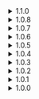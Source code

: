 <details>
<summary>1.1.0 </summary>

* 1.3.9 update.
* Added King Bob-omb boss item: Royal Crown.
* Removed separate stage spawn configs for Bob-ombs, now there is a single config where you list stages that it can spawn in by coma.
</details>
<details>
<summary>1.0.8 </summary>

* Fixed an issue with MiniMapMod dropping performance to a crawl.
</details>
<details>
<summary>1.0.7 </summary>

* Removed diorama under the stage.
	* _Some people thought it was an easter egg, its not. I just forgot to remove it from the scene after I made it._
* Added sound effect on using teleporter to leave the stage and added music exit cue on teleporter being charged, similar to vanilla stages.
* Added missing dependencies.
</details>
<details>
<summary>1.0.6 </summary>

* Added log entry for the stage.
* Fixed some localization strings.
* Added "better" diorama.
* Added elite displays for Bob-omb and King Bob-omb for SoTS elites.
</details>
<details>
<summary>1.0.5 </summary>

* SoTS update.
* Rebalanced tree drops and exposed drop chances to config.
* 1UP and Coin now have models. I would love to still have sprites but Gearbox\Unity changes made so they have a very ugly box around them.
* Removed StageAPI dependency.
* Music might be a bit quiet compared to vanilla stages due to Wwise update. Let me know how it feels.
</details>
<details>
<summary>1.0.4 </summary>

* Exposed Bob-omb and King Bob-omb character spawn cards.
	* _You can find them in `SM64BBF.SM64BBFContent.CharacterSpawnCards`. Do note however that due to fact that I used ContentProvider csc are filled rather late, they will be null on plug-in load. Also King Bob-omb spawn card will be null if Regigigas is not installed._
* Added option to add Bob-ombs to any stage, including modded ones and Simulacrum.	
* Lowered volume and range of Bob-omb fuse sound. 
	* _You still should be able to hear them approaching you from behind. Just they would no longer block every other sound in 100m radius._
</details>
<details>
<summary>1.0.3 </summary>

* Removed SoundAPI dependency.
* Regigigas is now fully optional.
	* _Yes, that means if you don't have Regigigas installed King Bob-omb won't spawn._
</details>
<details>
<summary>1.0.2 </summary>

* Made OneUp world unique so it would no longer appear in printers.
</details>
<details>
<summary>1.0.1 </summary>

* Interactable trees now resemble their SM64 counterparts more closely.
* Bob-omb's "notice player" animation and sound now scale with attack speed.
* Bob-ombs now gain armor buff when they start exploding after noticing the player. Explosion behavior on low health is unchanged.
* Replaced game's jumppads with SM64 cannons with new sound.
* Maybe fixed "Look rotation viewing vector is zero" log spam.
* Fixed King Bob-omb having wild arms because animations broke somehow?
* Added elite displays to King Bob-omb.
* Added Bob-omb and King Bob-omb icons.
</details>
<details>
<summary>1.0.0 </summary>

* Initial release
</details>
